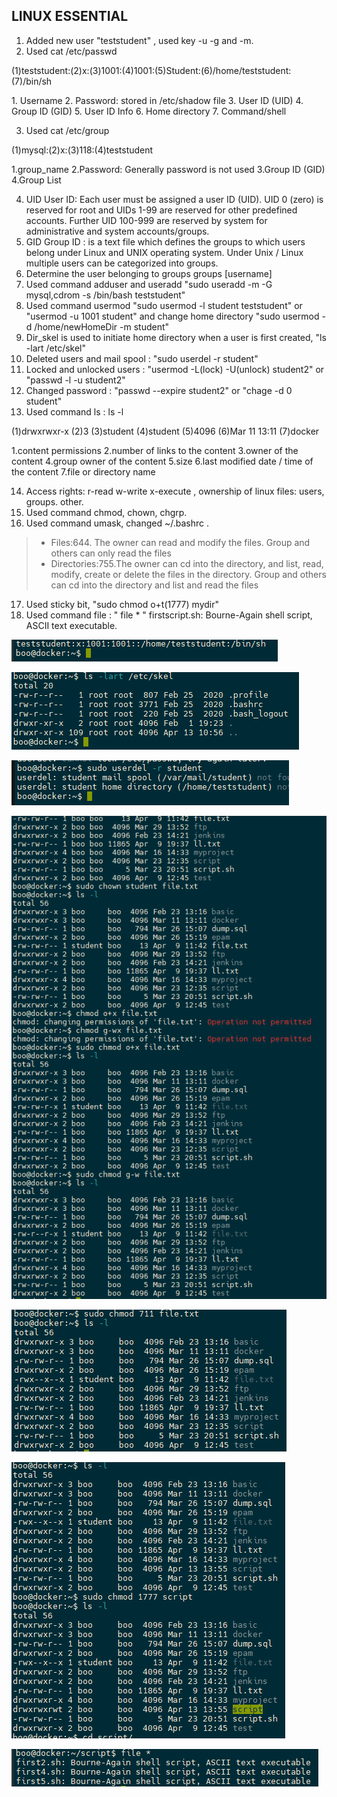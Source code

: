 ## LINUX ESSENTIAL

1. Added new user "teststudent" , used key  -u -g and -m.
2. Used cat /etc/passwd 
<p>(1)teststudent:(2)x:(3)1001:(4)1001:(5)Student:(6)/home/teststudent:(7)/bin/sh</p>
<p>1. Username
2. Password: stored in /etc/shadow file
3. User ID (UID)
4. Group ID (GID)
5. User ID Info
6. Home directory
7. Command/shell</p>


3. Used cat /etc/group
<p>(1)mysql:(2)x:(3)118:(4)teststudent</p>
<p>1.group_name 2.Password: Generally password is not used 3.Group ID (GID) 4.Group List</p>  


4. UID User ID: Each user must be assigned a user ID (UID). UID 0 (zero) is reserved for root and UIDs 1-99 are reserved for other predefined accounts. Further UID 100-999 are reserved by system for administrative and system accounts/groups.  
5. GID Group ID : is a text file which defines the groups to which users belong under Linux and UNIX operating system. Under Unix / Linux multiple users can be categorized into groups.  
6. Determine the user belonging to groups    groups [username]
7. Used command adduser and useradd "sudo useradd -m -G mysql,cdrom -s /bin/bash teststudent"
8. Used command usermod "sudo usermod -l student teststudent" or "usermod -u 1001 student" and change home directory "sudo usermod -d /home/newHomeDir -m student"  
9. Dir_skel is used to initiate home directory when a user is first created, "ls -lart /etc/skel"
10. Deleted users and mail spool : "sudo userdel -r student"
11. Locked and unlocked users : "usermod -L(lock) -U(unlock) student2"  or "passwd -l -u student2"
12. Changed password : "passwd --expire student2" or "chage -d 0 student"  
13. Used command ls : ls -l
<p>(1)drwxrwxr-x (2)3 (3)student (4)student  (5)4096 (6)Mar 11 13:11 (7)docker</p> 
<p>1.content permissions 2.number of links to the content 3.owner of the content 4.group owner of the content 5.size 6.last modified date / time of the content 7.file or directory name</p>  


14. Access rights: r-read w-write x-execute , ownership of linux files: users, groups. other. 
15. Used command chmod, chown, chgrp.
16. Used command umask, changed ~/.bashrc .
> - Files:644. The owner can read and modify the files. Group and others can only read the files  
> - Directories:755.The owner can cd into the directory, and list, read, modify, create or delete the files in the directory. Group and others can cd into the directory and list and read the files  
17. Used sticky bit, "sudo chmod o+t(1777) mydir"
18. Used command file : " file * "     firstscript.sh: Bourne-Again shell script, ASCII text executable.

![image](https://github.com/Docker-Meds/DevOps_online_Vinnytsia_2021Q2/blob/Master/m5/task5.2/images/image_2021-04-13_09-36-25.png)   

![image](https://github.com/Docker-Meds/DevOps_online_Vinnytsia_2021Q2/blob/Master/m5/task5.2/images/image_2021-04-13_11-01-23.png)  

![image](https://github.com/Docker-Meds/DevOps_online_Vinnytsia_2021Q2/blob/Master/m5/task5.2/images/image_2021-04-13_11-10-16.png)  

![image](https://github.com/Docker-Meds/DevOps_online_Vinnytsia_2021Q2/blob/Master/m5/task5.2/images/image_2021-04-13_12-41-21.png)  

![image](https://github.com/Docker-Meds/DevOps_online_Vinnytsia_2021Q2/blob/Master/m5/task5.2/images/image_2021-04-13_12-48-32.png) 

![image](https://github.com/Docker-Meds/DevOps_online_Vinnytsia_2021Q2/blob/Master/m5/task5.2/images/image_2021-04-13_14-02-46.png)  

![image](https://github.com/Docker-Meds/DevOps_online_Vinnytsia_2021Q2/blob/Master/m5/task5.2/images/image_2021-04-14_09-53-10.png)
